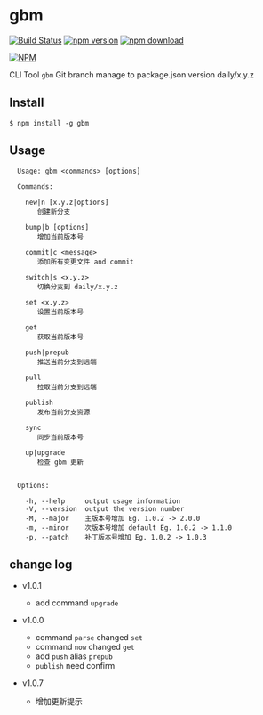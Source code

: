 gbm
===
[![Build Status](https://travis-ci.org/noyobo/gbm.svg)](https://travis-ci.org/noyobo/gbm)
[![npm version](http://img.shields.io/npm/v/gbm.svg)](https://www.npmjs.org/package/gbm)
[![npm download](http://img.shields.io/npm/dm/gbm.svg)](https://www.npmjs.org/package/gbm)

[![NPM](https://nodei.co/npm/gbm.png?downloads=true&downloadRank=true&stars=true)](https://nodei.co/npm/gbm/)

CLI Tool `gbm` Git branch manage to package.json version daily/x.y.z

## Install

```
$ npm install -g gbm
```
## Usage

```
  Usage: gbm <commands> [options]

  Commands:

    new|n [x.y.z|options]
       创建新分支
    
    bump|b [options]
       增加当前版本号
    
    commit|c <message>
       添加所有变更文件 and commit
    
    switch|s <x.y.z>
       切换分支到 daily/x.y.z
    
    set <x.y.z>
       设置当前版本号
    
    get 
       获取当前版本号
    
    push|prepub 
       推送当前分支到远端
    
    pull 
       拉取当前分支到远端
    
    publish 
       发布当前分支资源
    
    sync 
       同步当前版本号
    
    up|upgrade 
       检查 gbm 更新
    

  Options:

    -h, --help     output usage information
    -V, --version  output the version number
    -M, --major    主版本号增加 Eg. 1.0.2 -> 2.0.0
    -m, --minor    次版本号增加 default Eg. 1.0.2 -> 1.1.0
    -p, --patch    补丁版本号增加 Eg. 1.0.2 -> 1.0.3
```
## change log

- v1.0.1
  - add command `upgrade`

- v1.0.0
  - command `parse` changed `set`
  - command `now` changed `get`
  - add `push` alias `prepub`
  - `publish` need confirm

- v1.0.7
  - 增加更新提示
